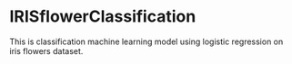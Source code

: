 # IRISflowerClassification
This is classification machine learning model using logistic regression on iris flowers dataset.
